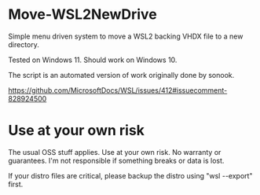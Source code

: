 # Move-WSL2NewDrive
Simple menu driven system to move a WSL2 backing VHDX file to a new directory.

Tested on Windows 11. Should work on Windows 10.

The script is an automated version of work originally done by sonook.

https://github.com/MicrosoftDocs/WSL/issues/412#issuecomment-828924500


# Use at your own risk

The usual OSS stuff applies. Use at your own risk. No warranty or guarantees. I'm not responsible if something breaks or data is lost.

If your distro files are critical, please backup the distro using "wsl --export" first.
